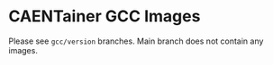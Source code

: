 # CAENTainer GCC Images

Please see `gcc/version` branches. Main branch does not contain any images.
